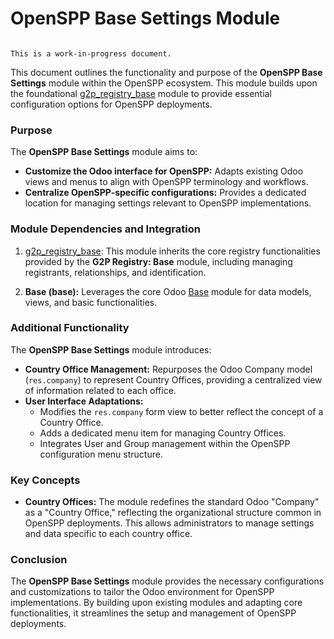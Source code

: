 # OpenSPP Base Settings Module

```{warning}

This is a work-in-progress document.
```

This document outlines the functionality and purpose of the **OpenSPP Base Settings** module within the OpenSPP ecosystem. This module builds upon the foundational [g2p_registry_base](g2p_registry_base) module to provide essential configuration options for OpenSPP deployments.

### Purpose

The **OpenSPP Base Settings** module aims to:

* **Customize the Odoo interface for OpenSPP:**  Adapts existing Odoo views and menus to align with OpenSPP terminology and workflows.
* **Centralize OpenSPP-specific configurations:**  Provides a dedicated location for managing settings relevant to OpenSPP implementations.

### Module Dependencies and Integration

1. [g2p_registry_base](g2p_registry_base): This module inherits the core registry functionalities provided by the **G2P Registry: Base** module, including managing registrants, relationships, and identification.

2. **Base (base):** Leverages the core Odoo [Base](Base) module for data models, views, and basic functionalities.

### Additional Functionality

The **OpenSPP Base Settings** module introduces:

* **Country Office Management:**  Repurposes the Odoo Company model (`res.company`) to represent Country Offices, providing a centralized view of information related to each office.
* **User Interface Adaptations:**
    * Modifies the `res.company` form view to better reflect the concept of a Country Office.
    * Adds a dedicated menu item for managing Country Offices. 
    * Integrates User and Group management within the OpenSPP configuration menu structure. 

### Key Concepts 

* **Country Offices:** The module redefines the standard Odoo "Company" as a "Country Office," reflecting the organizational structure common in OpenSPP deployments. This allows administrators to manage settings and data specific to each country office.

### Conclusion

The **OpenSPP Base Settings** module provides the necessary configurations and customizations to tailor the Odoo environment for OpenSPP implementations. By building upon existing modules and adapting core functionalities, it streamlines the setup and management of OpenSPP deployments. 
